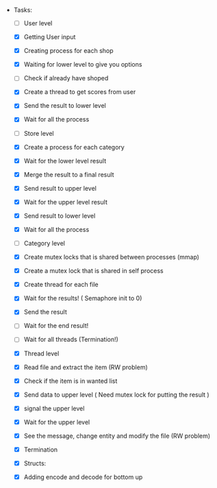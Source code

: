 - Tasks:

  - [ ]  User level

    - [X]  Getting User input
    - [X]  Creating process for each shop
    - [X]  Waiting for lower level to give you options
    - [ ]  Check if already have shoped
    - [X]  Create a thread to get scores from user
    - [X]  Send the result to lower level
    - [X]  Wait for all the process
  - [ ]  Store level

    - [X]  Create a process for each category
    - [X]  Wait for the lower level result
    - [X]  Merge the result to a final result
    - [X]  Send result to upper level
    - [X]  Wait for the upper level result
    - [X]  Send result to lower level
    - [X]  Wait for all the process
  - [ ]  Category level

    - [X]  Create mutex locks that is shared between processes (mmap)
    - [X]  Create a mutex lock that is shared in self process
    - [X]  Create thread for each file
    - [X]  Wait for the results! ( Semaphore init to 0)
    - [X]  Send the result
    - [ ]  Wait for the end result!
    - [ ]  Wait for all threads (Termination!)
  - [X]  Thread level

    - [X]  Read file and extract the item (RW problem)
    - [X]  Check if the item is in wanted list
    - [X]  Send data to upper level ( Need mutex lock for putting the result )
    - [X]  signal the upper level
    - [X]  Wait for the upper level
    - [X]  See the message, change entity and modify the file (RW problem)
    - [X]  Termination
  - [X]  Structs:

    - [X]  Adding encode and decode for bottom up
